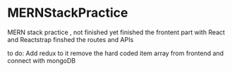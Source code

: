 # MERNStackPractice
MERN stack practice , not finished yet
finished the frontent part with React and Reactstrap
finshed the routes and APIs

to do:
Add redux to it 
remove the hard coded item array from frontend and connect with mongoDB
